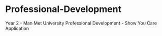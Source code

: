 # Professional-Development
Year 2 - Man Met University Professional Development - Show You Care Application
